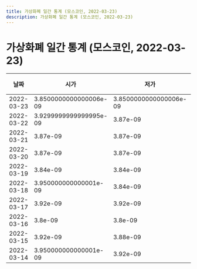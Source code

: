```yaml
---
title: 가상화폐 일간 통계 (모스코인, 2022-03-23)
description: 가상화폐 일간 통계 (모스코인, 2022-03-23)
---
```



가상화폐 일간 통계 (모스코인, 2022-03-23)
===

|날짜|시가|저가|고가|종가|비고|
|--|--|--|--|--|--|
|2022-03-23|3.8500000000000006e-09|3.8500000000000006e-09|3.9999999999999994e-09|3.91e-09|    |
|2022-03-22|3.9299999999999995e-09|3.87e-09|3.9299999999999995e-09|3.9299999999999995e-09|    |
|2022-03-21|3.87e-09|3.87e-09|3.9299999999999995e-09|3.9299999999999995e-09|    |
|2022-03-20|3.87e-09|3.87e-09|3.87e-09|3.87e-09|    |
|2022-03-19|3.84e-09|3.84e-09|3.84e-09|3.84e-09|    |
|2022-03-18|3.950000000000001e-09|3.84e-09|4.01e-09|3.84e-09|    |
|2022-03-17|3.92e-09|3.92e-09|3.92e-09|3.92e-09|    |
|2022-03-16|3.8e-09|3.8e-09|3.8900000000000004e-09|3.8e-09|    |
|2022-03-15|3.92e-09|3.88e-09|3.92e-09|3.9e-09|    |
|2022-03-14|3.950000000000001e-09|3.92e-09|3.950000000000001e-09|3.92e-09|    |
